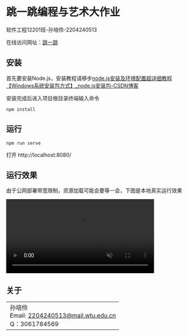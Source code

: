 # 跳一跳编程与艺术大作业

软件工程12201班-孙培伶-2204240513

在线访问网址：[跳一跳](http://140.246.237.168:81/)

## 安装

首先要安装Node.js，安装教程请移步[node.js安装及环境配置超详细教程【Windows系统安装包方式】\_node.js安装包-CSDN博客](https://blog.csdn.net/xuezhe5212/article/details/138576464)

安装完成后进入项目根目录终端输入命令

```
npm install
```

## 运行

```
npm run serve
```

打开 http://localhost:8080/

## 运行效果

由于公网部署带宽限制，资源加载可能会要等一会，下图是本地真实运行效果

<video src="./assert/ys.mp4" controls="controls" muted="muted" class="d-block rounded-bottom-2 border-top width-fit" style="max-height:640px; min-height: 200px">  </video>

## 关于

<table>
<td style="vertical-align: middle; padding-left: 10px;">
      孙培伶<br>
      Email: <a href="mailto:2204240513@mail.wtu.edu.cn">2204240513@mail.wtu.edu.cn</a><br>
      Q：3061784569
</td>
</table>
